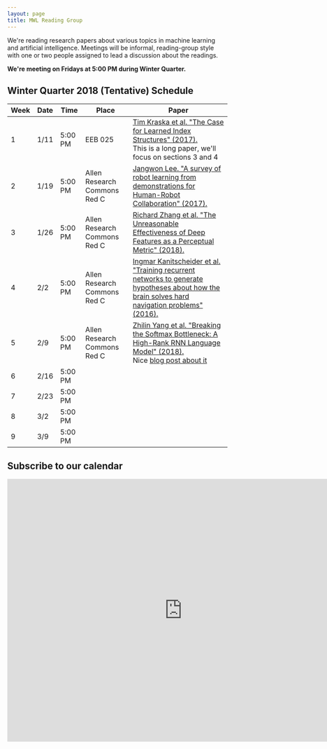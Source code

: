 ```yaml
---
layout: page
title: MWL Reading Group
---
```


We're reading research papers about various topics in machine learning and
artificial intelligence. Meetings will be informal, reading-group style with one
or two people assigned to lead a discussion about the readings.

**We're meeting on Fridays at 5:00 PM during Winter Quarter.**

## Winter Quarter 2018 (Tentative) Schedule

| Week | Date | Time | Place | Paper |
|------|------|---------|---------|----------------------------------------------------------------------------------------------------------------------------------------------------------------------------------------------------------------------------------------------------------------|
| 1 | 1/11 | 5:00 PM | EEB 025 | [Tim Kraska et al. "The Case for Learned Index Structures" (2017).](https://www.semanticscholar.org/paper/The-Case-for-Learned-Index-Structures-Kraska-Beutel/64a418a61bc7e427fd33980764759db646e48ceb) <br> This is a long paper, we'll focus on sections 3 and 4 |
| 2 | 1/19 | 5:00 PM | Allen Research Commons Red C | [Jangwon Lee. "A survey of robot learning from demonstrations for Human-Robot Collaboration" (2017).](https://arxiv.org/abs/1710.08789) |
| 3 | 1/26 | 5:00 PM | Allen Research Commons Red C | [Richard Zhang et al. "The Unreasonable Effectiveness of Deep Features as a Perceptual Metric" (2018).](https://arxiv.org/abs/1801.03924v1) |
| 4 | 2/2 | 5:00 PM | Allen Research Commons Red C | [Ingmar Kanitscheider et al. "Training recurrent networks to generate hypotheses about how the brain solves hard navigation problems" (2016).](https://arxiv.org/abs/1609.09059) |
| 5 | 2/9 | 5:00 PM | Allen Research Commons Red C | [Zhilin Yang et al. "Breaking the Softmax Bottleneck: A High-Rank RNN Language Model" (2018).](https://openreview.net/forum?id=HkwZSG-CZ) <br> Nice [blog post about it](http://smerity.com/articles/2017/mixture_of_softmaxes.html) |
| 6 | 2/16 | 5:00 PM |  |  |
| 7 | 2/23 | 5:00 PM |  |  |
| 8 | 3/2 | 5:00 PM |  |  |
| 9 | 3/9 | 5:00 PM |  |  |


## Subscribe to our calendar

<iframe src="https://calendar.google.com/calendar/embed?src=n1h36rcrbe7fj7fk78bthomjt8%40group.calendar.google.com&ctz=America/Los_Angeles" style="border: 0" width="800" height="600" frameborder="0" scrolling="no"></iframe>
